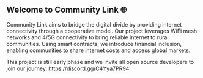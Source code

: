 ## Welcome to Community Link 🌐

Community Link aims to bridge the digital divide by providing internet connectivity through a cooperative model. Our project leverages WiFi mesh networks and 4/5G connectivity to bring reliable internet to rural communities. 
Using smart contracts, we introduce financial inclusion, enabling communities to share internet costs and access global markets.

This project is still early phase and we invite all open source developers to join our journey,
https://discord.gg/C4Yya7PR94
